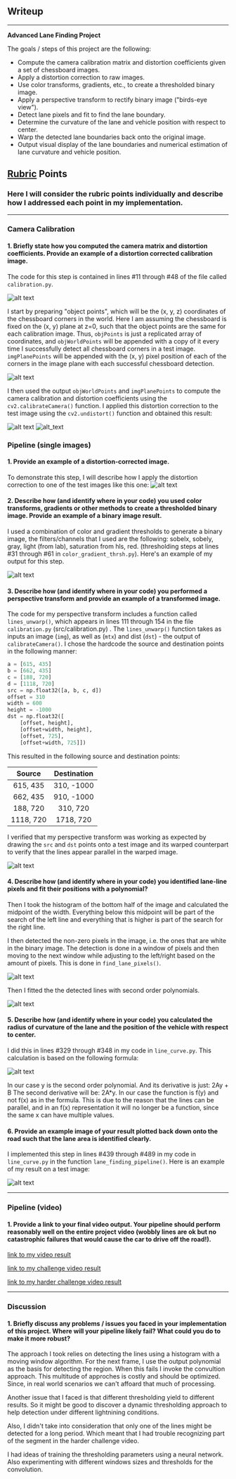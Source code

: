 ## Writeup

---

**Advanced Lane Finding Project**

The goals / steps of this project are the following:

* Compute the camera calibration matrix and distortion coefficients given a set of chessboard images.
* Apply a distortion correction to raw images.
* Use color transforms, gradients, etc., to create a thresholded binary image.
* Apply a perspective transform to rectify binary image ("birds-eye view").
* Detect lane pixels and fit to find the lane boundary.
* Determine the curvature of the lane and vehicle position with respect to center.
* Warp the detected lane boundaries back onto the original image.
* Output visual display of the lane boundaries and numerical estimation of lane curvature and vehicle position.

[//]: # (Image References)

[calib_input]: ./camera_cal/calibration7.jpg "Distroted"
[calib_iden]: ./output_images/calibration/calibration7.jpg "Checkerboxes identified"
[calib_warp]: ./output_images/unwarped/calibration7.jpg "Warped"
[calib_undist]: ./output_images/undistorted/calibration7.jpg "Undistored"
[pipeline_undist]: ./output_images/undistorted/test1.jpg "Pipeline Undistored"
[threshold]: ./output_images/threshold/test3.jpg "Thresholding"
[curvature]: ./examples/curvature_formula.svg "Curvature Radius Formula"
[image1]: ./examples/test1.png "Input"
[image1_thresh_transformed]: ./output_images/unwarped_thresh/test1.jpg
[image1_transformed]: ./output_images/lane_finding_pipeline/test1.jpg
[image2]: ./test_images/test1.jpg "Road Transformed"
[thresh_detected]: ./output_images/pipeline/test1.jpg "Histogram + sliding window"
[image3]: ./examples/binary_combo_example.jpg "Binary Example"
[image4]: ./examples/warped_straight_lines.jpg "Warp Example"
[image5]: ./examples/color_fit_lines.jpg "Fit Visual"
[image6]: ./examples/example_output.jpg "Output"
[video1]: ./project_video.mp4 "Video"

## [Rubric](https://review.udacity.com/#!/rubrics/571/view) Points

### Here I will consider the rubric points individually and describe how I addressed each point in my implementation.  

---

### Camera Calibration

#### 1. Briefly state how you computed the camera matrix and distortion coefficients. Provide an example of a distortion corrected calibration image.

The code for this step is contained in lines #11 through #48 of the file called `calibration.py`.  

![alt text][calib_input]

I start by preparing "object points", which will be the (x, y, z) coordinates of the chessboard corners in the world. Here I am assuming the chessboard is fixed on the (x, y) plane at z=0, such that the object points are the same for each calibration image.  Thus, `objPoints` is just a replicated array of coordinates, and `objWorldPoints` will be appended with a copy of it every time I successfully detect all chessboard corners in a test image.  `imgPlanePoints` will be appended with the (x, y) pixel position of each of the corners in the image plane with each successful chessboard detection.  

![alt text][calib_iden]

I then used the output `objWorldPoints` and `imgPlanePoints` to compute the camera calibration and distortion coefficients using the `cv2.calibrateCamera()` function.  I applied this distortion correction to the test image using the `cv2.undistort()` function and obtained this result: 

![alt text][calib_warp]
![alt_text][calib_undist]


### Pipeline (single images)

#### 1. Provide an example of a distortion-corrected image.

To demonstrate this step, I will describe how I apply the distortion correction to one of the test images like this one:
![alt text][pipeline_undist]

#### 2. Describe how (and identify where in your code) you used color transforms, gradients or other methods to create a thresholded binary image.  Provide an example of a binary image result.

I used a combination of color and gradient thresholds to generate a binary image, the filters/channels that I used are the following: sobelx, sobely, gray, light (from lab), saturation from hls, red. (thresholding steps at lines #31 through #61 in `color_gradient_thrsh.py`).  Here's an example of my output for this step.

![alt text][threshold]

#### 3. Describe how (and identify where in your code) you performed a perspective transform and provide an example of a transformed image.

The code for my perspective transform includes a function called `lines_unwarp()`, which appears in lines 111 through 154 in the file `calibration.py` (src/calibration.py) .  The `lines_unwarp()` function takes as inputs an image (`img`), as well as (`mtx`) and dist (`dst`) - the output of `calibrateCamera()`.  I chose the hardcode the source and destination points in the following manner:

```python
a = [615, 435]
b = [662, 435]
c = [188, 720]
d = [1118, 720]
src = np.float32([a, b, c, d])    
offset = 310
width = 600  
height = -1000  
dst = np.float32([
    [offset, height],
    [offset+width, height],
    [offset, 725],
    [offset+width, 725]])
```

This resulted in the following source and destination points:

| Source        | Destination   | 
|:-------------:|:-------------:| 
| 615, 435      | 310, -1000    |
| 662, 435      | 910, -1000    |
| 188, 720      | 310, 720      |
| 1118, 720     | 1718, 720     |

I verified that my perspective transform was working as expected by drawing the `src` and `dst` points onto a test image and its warped counterpart to verify that the lines appear parallel in the warped image.

![alt text][image1_thresh_transformed]

#### 4. Describe how (and identify where in your code) you identified lane-line pixels and fit their positions with a polynomial?

Then I took the histogram of the bottom half of the image and calculated the midpoint of the width.
Everything below this midpoint will be part of the search of the left line and everything that is higher is part of the search for the right line.

I then detected the non-zero pixels in the image, i.e. the ones that are white in the binary image. The detection is done in a window of pixels and then moving to the next window while adjusting to the left/right based on the amount of pixels. This is done in `find_lane_pixels()`.

![alt text][thresh_detected]

Then I fitted the the detected lines with second order polynomials.

![alt text][image5]

#### 5. Describe how (and identify where in your code) you calculated the radius of curvature of the lane and the position of the vehicle with respect to center.

I did this in lines #329 through #348 in my code in `line_curve.py`. This calculation is based on the following formula:

![alt text][curvature]

In our case y is the second order polynomial. And its derivative is just: 2Ay + B
The second derivative will be: 2A*y.
In our case the function is f(y) and not f(x) as in the formula. This is due to the reason that the lines can be parallel, and in an f(x) representation it will no longer be a function, since the same x can have multiple values. 

#### 6. Provide an example image of your result plotted back down onto the road such that the lane area is identified clearly.

I implemented this step in lines #439 through #489 in my code in `line_curve.py` in the function `lane_finding_pipeline()`.  Here is an example of my result on a test image:

![alt text][image1_transformed]

---

### Pipeline (video)

#### 1. Provide a link to your final video output.  Your pipeline should perform reasonably well on the entire project video (wobbly lines are ok but no catastrophic failures that would cause the car to drive off the road!).

[link to my video result](./output_videos/project_video.mp4)

[link to my challenge video result](./output_videos/challenge_video.mp4)

[link to my harder challenge video result](./output_videos/harder_challenge_video.mp4)

---

### Discussion

#### 1. Briefly discuss any problems / issues you faced in your implementation of this project.  Where will your pipeline likely fail?  What could you do to make it more robust?

The approach I took relies on detecting the lines using a histogram with a moving window algorithm. For the next frame, I use the output polynomial as the basis for detecting the region. When this fails I invoke the convultion approach. This multitude of approches is costly and should be optimized. Since, in real world scenarios we can't affoard that much of processing.

Another issue that I faced is that different thresholding yield to different results. So it might be good to discover a dynamic thresholding approach to help detection under different lightnining conditions.

Also, I didn't take into consideration that only one of the lines might be detected for a long period. Which meant that I had trouble recognizing part of the segment in the harder challenge video.

I had ideas of training the thresholding parameters using a neural network. Also experimenting with different windows sizes and thresholds for the convolution.
